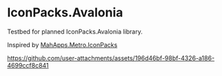 # IconPacks.Avalonia

Testbed for planned IconPacks.Avalonia library.

Inspired by [MahApps.Metro.IconPacks](https://github.com/MahApps/MahApps.Metro.IconPacks)

https://github.com/user-attachments/assets/196d46bf-98bf-4326-a186-4699ccf8c841
